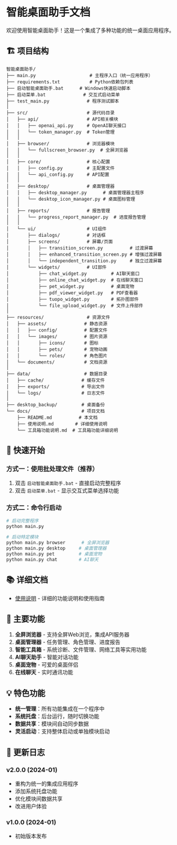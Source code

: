 # 智能桌面助手文档

欢迎使用智能桌面助手！这是一个集成了多种功能的统一桌面应用程序。

## 🏗️ 项目结构

```
智能桌面助手/
├── main.py                    # 主程序入口（统一应用程序）
├── requirements.txt           # Python依赖包列表
├── 启动智能桌面助手.bat      # Windows快速启动脚本
├── 启动菜单.bat              # 交互式启动菜单
├── test_main.py              # 程序测试脚本
│
├── src/                      # 源代码目录
│   ├── api/                  # API相关模块
│   │   ├── openai_api.py     # OpenAI聊天接口
│   │   └── token_manager.py  # Token管理
│   │
│   ├── browser/              # 浏览器模块
│   │   └── fullscreen_browser.py  # 全屏浏览器
│   │
│   ├── core/                 # 核心配置
│   │   ├── config.py         # 主配置文件
│   │   └── api_config.py     # API配置
│   │
│   ├── desktop/              # 桌面管理器
│   │   ├── desktop_manager.py      # 桌面管理器主程序
│   │   └── desktop_icon_manager.py # 桌面图标管理
│   │
│   ├── reports/              # 报告管理
│   │   └── progress_report_manager.py  # 进度报告管理
│   │
│   └── ui/                   # UI组件
│       ├── dialogs/          # 对话框
│       ├── screens/          # 屏幕/页面
│       │   ├── transition_screen.py          # 过渡屏幕
│       │   ├── enhanced_transition_screen.py # 增强过渡屏幕
│       │   └── independent_transition.py     # 独立过渡屏幕
│       └── widgets/          # UI部件
│           ├── chat_widget.py         # AI聊天窗口
│           ├── online_chat_widget.py  # 在线聊天窗口
│           ├── pet_widget.py          # 桌面宠物
│           ├── pdf_viewer_widget.py   # PDF查看器
│           ├── tuopo_widget.py        # 拓扑图部件
│           └── file_upload_widget.py  # 文件上传部件
│
├── resources/                # 资源文件
│   ├── assets/              # 静态资源
│   │   ├── config/          # 配置文件
│   │   └── images/          # 图片资源
│   │       ├── icons/       # 图标
│   │       ├── pets/        # 宠物动画
│   │       └── roles/       # 角色图片
│   └── documents/           # 文档资源
│
├── data/                    # 数据目录
│   ├── cache/              # 缓存文件
│   ├── exports/            # 导出文件
│   └── logs/               # 日志文件
│
├── desktop_backup/         # 桌面备份
└── docs/                   # 项目文档
    ├── README.md          # 本文档
    ├── 使用说明.md        # 详细使用说明
    └── 工具箱功能说明.md  # 工具箱功能详细说明

```

## 🚀 快速开始

### 方式一：使用批处理文件（推荐）
1. 双击 `启动智能桌面助手.bat` - 直接启动完整程序
2. 双击 `启动菜单.bat` - 显示交互式菜单选择功能

### 方式二：命令行启动
```bash
# 启动完整程序
python main.py

# 启动特定模块
python main.py browser      # 全屏浏览器
python main.py desktop     # 桌面管理器
python main.py pet         # 桌面宠物
python main.py chat        # AI聊天
```

## 📚 详细文档

- [使用说明](使用说明.md) - 详细的功能说明和使用指南

## 🔧 主要功能

1. **全屏浏览器** - 支持全屏Web浏览，集成API服务器
2. **桌面管理器** - 任务管理、角色管理、进度报告
3. **智能工具箱** - 系统诊断、文件管理、网络工具等实用功能
4. **AI聊天助手** - 智能对话功能
5. **桌面宠物** - 可爱的桌面伴侣
6. **在线聊天** - 实时通讯功能

## 💡 特色功能

- **统一管理**：所有功能集成在一个程序中
- **系统托盘**：后台运行，随时切换功能
- **数据共享**：模块间自动同步数据
- **灵活启动**：支持整体启动或单独模块启动

## 📝 更新日志

### v2.0.0 (2024-01)
- 重构为统一的集成应用程序
- 添加系统托盘功能
- 优化模块间数据共享
- 改进用户体验

### v1.0.0 (2024-01)
- 初始版本发布